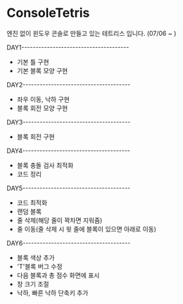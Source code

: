 # ConsoleTetris
엔진 없이 윈도우 콘솔로 만들고 있는 테트리스 입니다. (07/06 ~ )

DAY1--------------------------------------
- 기본 틀 구현
- 기본 블록 모양 구현

DAY2--------------------------------------
- 좌우 이동, 낙하 구현
- 블록 회전 모양 구현

DAY3--------------------------------------
- 블록 회전 구현

DAY4--------------------------------------
- 블록 충돌 검사 최적화
- 코드 정리

DAY5--------------------------------------
- 코드 최적화
- 랜덤 블록
- 줄 삭제(해당 줄이 꽉차면 지워줌)
- 줄 이동(줄 삭제 시 윗 줄에 블록이 있으면 아래로 이동)

DAY6--------------------------------------
- 블록 색상 추가
- 'T'블록 버그 수정
- 다음 블록과 총 점수 화면에 표시
- 창 크기 조절
- 낙하, 빠른 낙하 단축키 추가
